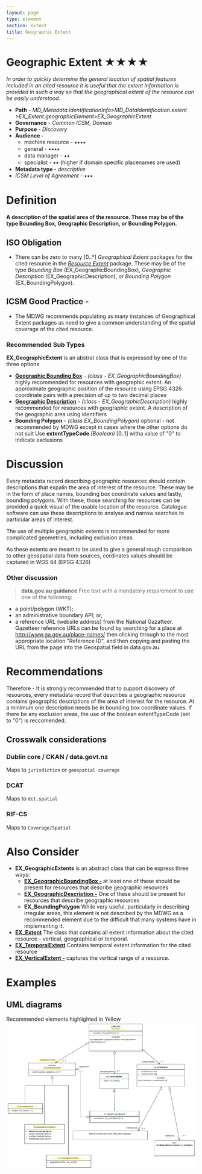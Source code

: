 ```yaml
---
layout: page
type: element
section: extent
title: Geographic Extent
---
```

# Geographic Extent ★★★★

*In order to quickly determine the general location of spatial features included in an cited resource  it is useful that the extent information is provided in such a way so that the geographical extent of the resource can be easily understood.*

- **Path** - *MD_Metadata.identificationInfo>MD_DataIdentification.extent >EX_Extent.geographicElement>EX_GeographicExtent*
- **Governance** - *Common ICSM, Domain*
- **Purpose** - *Discovery*
- **Audience -** 
  - machine resource - ⭑⭑⭑⭑
  - general - ⭑⭑⭑⭑
  - data manager - ⭑⭑
  - specialist - ⭑⭑ (higher if domain specific placenames are used)
- **Metadata type -** *descriptive*
- *ICSM Level of Agreement* - ⭑⭑⭑

# Definition 
**A description of the spatial area of the resource. These may be of the type Bounding Box, Geographic Description, or Bounding Polygon.**

## ISO Obligation 
- There can be zero to many [0..\*] *Geographical Extent* packages for the cited resource in the  *[Resource Extent](./ResourceExtent)* package. These may be of the type *Bounding Box* (EX_GeographicBoundingBox), *Geographic Description* (EX_GeographicDescription), or *Bounding Polygon* (EX_BoundingPolygon).

## ICSM Good Practice - 
- The MDWG recommends populating as many instances of Geographical Extent packages as need to give a common understanding of the spatial coverage of the cited resource.

### Recommended Sub Types 
**EX_GeographicExtent** is an abstrat class that is expressed by one of the three options
- **[Geographic Bounding Box](./ExtentBoundingBox)** - *(class - EX_GeographicBoundingBox)* highly recommended for resources with geographic extent.  An approximate geographic position of the resource using EPSG 4326 coordinate pairs with a precision of up to two decimal places
- **[Geographic Description](./ExtentGeographicDescription)** - *(class - EX_GeographicDescription)* highly recommended for resources with geographic extent. A description of the geographic area using identifiers 
- **Bounding Polygon** - *(class EX_BoundingPolygon)* optional - not recommended by MDWG except in cases where the other options do not suit 
Use **extentTypeCode** *(Boolean)* [0..1] witha value of "0" to indicate exclusions

# Discussion  
Every metadata record describing geographic resources should contain  descriptions that expalin the area of interest of the resource. These may be in the form of place names, bounding box coordinate values and lastly, bounding polygons. With these, those searching for resources can be provided a quick visual of the usable location of the resource. Catalogue software can use these descriptions to analyse and narrow searches to particular areas of interest. 

The use of multiple geographic extents is recommended for more complicated geometries, including exclusion areas.

As these extents are meant to be used to give a general rough comparison to other geospatial data from sources, cordinates values should be captured in WGS 84 (EPSG 4326)


### Other discussion 
> **data.gov.au guidance**
Free text with a mandatory requirement to use one of the following:
- a point/polygon (WKT);
- an administrative boundary API; or,
- a reference URL (website address) from the National Gazatteer. Gazetteer reference URLs can be found by searching for a place at http://www.ga.gov.au/place-names/ then clicking through to the most appropriate location "Reference ID", and then copying and pasting the URL from the page into the Geospatial field in data.gov.au. 


# Recommendations 

Therefore - It is strongly recommended that to support discovery of resources, every metadata record that describes a geographic resource contains geographic descriptions of the area of interest for the resource. At a minimum one description needs be in bounding box coordinate values. If there be any exclusion areas, the use of the boolean extentTypeCode (set to "0") is reccomended.


## Crosswalk considerations 

### Dublin core / CKAN / data.govt.nz 
Maps to `jurisdiction` or `geospatial coverage`

### DCAT
Maps to `dct.spatial`

### RIF-CS
Maps to `Coverage/Spatial`

# Also Consider
- **EX_GeographicExtents** is an abstract class that can be express three ways:
  - **[EX_GeographicBoundingBox -](./ExtentBoundingBox)**  at least one of these should be present for resources that describe geographic resources
  - **[EX_GeographicDescription -](./ExtentGeographicDescription)**  One of these should be present for resources that describe geographic resources
  - **EX_BoundingPolygon**  While very useful, particularly in describing irregular areas, this element is not described by the MDWG as a recommended element due to the difficult that many systems have in implementing it.
- **[EX_Extent](./ResourceExtent)** The class that contains all extent information about the cited resource - vertical, geographical or temporal.
- **[EX_TemporalExtent](./TemporalExtents)** Contains temporal extent information for the cited resource
- **[EX_VerticalExtent -](./VerticalExtent)**  captures the vertical range of a resource.

# Examples

## UML diagrams
Recommended elements highlighted in Yellow
![geographicExtent](../images/GeographicExtentUML.png)
